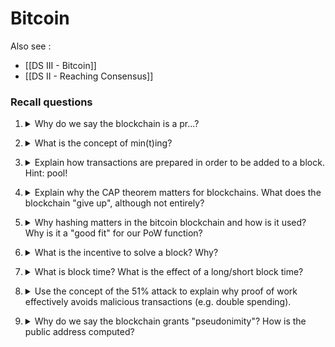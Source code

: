 # Bitcoin

Also see :
- [[DS III - Bitcoin]]
- [[DS II - Reaching Consensus]]

### Recall questions

1. <details markdown=1><summary markdown="span"> Why do we say the blockchain is a pr...? </summary>
    
    \
    ![](bit1.png)

	The blockchain is ==not a software, neither a computer== and so on.

</details>

2. <details markdown=1><summary markdown="span"> What is the concept of min(t)ing?  </summary>
    
    \
    The idea for a currency based on computing a (really hard)  ==one way function== that must be ==tunable== and thus comes with a ==specific cost==.

</details>


3. <details markdown=1><summary markdown="span"> Explain how transactions are prepared in order to be added to a block. Hint: pool!  </summary>
    
    \
	The overall process goes like this:
	- a node ==makes a transaction== and propagates it to the network;
	- a ==mining node receives the message== and puts the transaction in a ==pool==,  ready to add it to a block;
	- a mining node that solved the PoW function then requests the block to be added to the blockchain.

</details>


4. <details markdown=1><summary markdown="span"> Explain why the CAP theorem  matters for blockchains. What does the blockchain "give up", although not entirely? </summary>
    
    \
	When dealing with distributed systems,  propagation in the network will almost (always) end up in ==conflicts==.

	![](bit3.png)

	The ==CAP theorem== is relevant as it applies to ==distributed data storages==:

	[](bit2.png)

    The blockchain gives up ==consistency==. in the sense that it ==reaches eventual consistency.==

</details>


5. <details markdown=1><summary markdown="span">  Why hashing matters in the bitcoin blockchain and how is it used? Why is it a "good fit" for our PoW function?</summary>
    
    \
    ![](bit4.png)

	This works well as event ==smallest change of input will result in a completely different output digest==. This ensures that not only the PoW function (==SHA3==) cannot be computed backwards but also that ==rewriting history== gets ==increasingly more expensive== (thus limiting malicious attacks).

</details>


6. <details markdown=1><summary markdown="span">  What is the incentive to solve a block? Why?</summary>
    
    \
    Coins! This ensures that ==the work done to solve the PoW function is rewarded adequately.==
    Note that nodes that make transactions will also reward mining nodes with ==transaction fees==, which can be made ==higher in order to give a transaction more precedence over the others==.
    

</details>


7. <details markdown=1><summary markdown="span"> What is block time? What is the effect of a long/short block time?   </summary>
    
    \
    Block time ==refers to how often a block is published==. Having: ==short block time== makes the process faster but more error prone (e.g can get the ==order of transactions wrong==), while a ==longer block time== does the opposite effect.

</details>

8. <details markdown=1><summary markdown="span">  Use the concept of the 51% attack to explain why proof of work effectively avoids malicious transactions (e.g. double spending).</summary>
    
    \
	![](bit5.png)
    

</details>

9. <details markdown=1><summary markdown="span"> Why do we say the blockchain grants "pseudonimity"?  How is the public address computed? </summary>
    
    \
    Because ==while account holders are not public, their addresses and their activities are.==
    Privacy is still granted through the use of private and public keys.

	Public address is computed as the result of applying RIPEMD160(SHA256(Public key))).

</details>